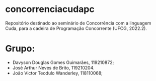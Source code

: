 # concorrenciacudapc
Repositório destinado ao seminário de Concorrência com a linguagem Cuda, para a cadeira de Programação Concorrente (UFCG, 2022.2).

# Grupo:

- Davyson Douglas Gomes Guimarães, 119210872;
- José Arthur Neves de Brito, 119210204. 
- João Victor Teodulo Wanderley, 118110068;
